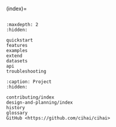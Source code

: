 (index)=

```{include} ../README.md

```

```{toctree}
:maxdepth: 2
:hidden:

quickstart
features
examples
extend
datasets
api
troubleshooting

```

```{toctree}
:caption: Project
:hidden:

contributing/index
design-and-planning/index
history
glossary
GitHub <https://github.com/cihai/cihai>
```
